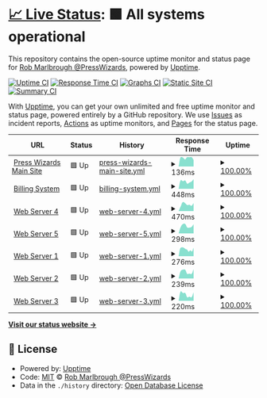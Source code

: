 # [📈 Live Status](https://presswizards.github.io/upptime): <!--live status--> **🟩 All systems operational**

This repository contains the open-source uptime monitor and status page for [Rob Marlbrough @PressWizards](https://presswizards.com/), powered by [Upptime](https://github.com/upptime/upptime).

[![Uptime CI](https://github.com/presswizards/upptime/workflows/Uptime%20CI/badge.svg)](https://github.com/presswizards/upptime/actions?query=workflow%3A%22Uptime+CI%22)
[![Response Time CI](https://github.com/presswizards/upptime/workflows/Response%20Time%20CI/badge.svg)](https://github.com/presswizards/upptime/actions?query=workflow%3A%22Response+Time+CI%22)
[![Graphs CI](https://github.com/presswizards/upptime/workflows/Graphs%20CI/badge.svg)](https://github.com/presswizards/upptime/actions?query=workflow%3A%22Graphs+CI%22)
[![Static Site CI](https://github.com/presswizards/upptime/workflows/Static%20Site%20CI/badge.svg)](https://github.com/presswizards/upptime/actions?query=workflow%3A%22Static+Site+CI%22)
[![Summary CI](https://github.com/presswizards/upptime/workflows/Summary%20CI/badge.svg)](https://github.com/presswizards/upptime/actions?query=workflow%3A%22Summary+CI%22)

With [Upptime](https://upptime.js.org), you can get your own unlimited and free uptime monitor and status page, powered entirely by a GitHub repository. We use [Issues](https://github.com/presswizards/upptime/issues) as incident reports, [Actions](https://github.com/presswizards/upptime/actions) as uptime monitors, and [Pages](https://presswizards.github.io/upptime) for the status page.

<!--start: status pages-->
<!-- This summary is generated by Upptime (https://github.com/upptime/upptime) -->
<!-- Do not edit this manually, your changes will be overwritten -->
<!-- prettier-ignore -->
| URL | Status | History | Response Time | Uptime |
| --- | ------ | ------- | ------------- | ------ |
| <img alt="" src="https://favicons.githubusercontent.com/presswizards.com" height="13"> [Press Wizards Main Site](https://presswizards.com) | 🟩 Up | [press-wizards-main-site.yml](https://github.com/presswizards/upptime/commits/HEAD/history/press-wizards-main-site.yml) | <details><summary><img alt="Response time graph" src="./graphs/press-wizards-main-site/response-time-week.png" height="20"> 136ms</summary><br><a href="https://presswizards.github.io/upptime/history/press-wizards-main-site"><img alt="Response time 126" src="https://img.shields.io/endpoint?url=https%3A%2F%2Fraw.githubusercontent.com%2Fpresswizards%2Fupptime%2FHEAD%2Fapi%2Fpress-wizards-main-site%2Fresponse-time.json"></a><br><a href="https://presswizards.github.io/upptime/history/press-wizards-main-site"><img alt="24-hour response time 102" src="https://img.shields.io/endpoint?url=https%3A%2F%2Fraw.githubusercontent.com%2Fpresswizards%2Fupptime%2FHEAD%2Fapi%2Fpress-wizards-main-site%2Fresponse-time-day.json"></a><br><a href="https://presswizards.github.io/upptime/history/press-wizards-main-site"><img alt="7-day response time 136" src="https://img.shields.io/endpoint?url=https%3A%2F%2Fraw.githubusercontent.com%2Fpresswizards%2Fupptime%2FHEAD%2Fapi%2Fpress-wizards-main-site%2Fresponse-time-week.json"></a><br><a href="https://presswizards.github.io/upptime/history/press-wizards-main-site"><img alt="30-day response time 137" src="https://img.shields.io/endpoint?url=https%3A%2F%2Fraw.githubusercontent.com%2Fpresswizards%2Fupptime%2FHEAD%2Fapi%2Fpress-wizards-main-site%2Fresponse-time-month.json"></a><br><a href="https://presswizards.github.io/upptime/history/press-wizards-main-site"><img alt="1-year response time 126" src="https://img.shields.io/endpoint?url=https%3A%2F%2Fraw.githubusercontent.com%2Fpresswizards%2Fupptime%2FHEAD%2Fapi%2Fpress-wizards-main-site%2Fresponse-time-year.json"></a></details> | <details><summary><a href="https://presswizards.github.io/upptime/history/press-wizards-main-site">100.00%</a></summary><a href="https://presswizards.github.io/upptime/history/press-wizards-main-site"><img alt="All-time uptime 100.00%" src="https://img.shields.io/endpoint?url=https%3A%2F%2Fraw.githubusercontent.com%2Fpresswizards%2Fupptime%2FHEAD%2Fapi%2Fpress-wizards-main-site%2Fuptime.json"></a><br><a href="https://presswizards.github.io/upptime/history/press-wizards-main-site"><img alt="24-hour uptime 100.00%" src="https://img.shields.io/endpoint?url=https%3A%2F%2Fraw.githubusercontent.com%2Fpresswizards%2Fupptime%2FHEAD%2Fapi%2Fpress-wizards-main-site%2Fuptime-day.json"></a><br><a href="https://presswizards.github.io/upptime/history/press-wizards-main-site"><img alt="7-day uptime 100.00%" src="https://img.shields.io/endpoint?url=https%3A%2F%2Fraw.githubusercontent.com%2Fpresswizards%2Fupptime%2FHEAD%2Fapi%2Fpress-wizards-main-site%2Fuptime-week.json"></a><br><a href="https://presswizards.github.io/upptime/history/press-wizards-main-site"><img alt="30-day uptime 100.00%" src="https://img.shields.io/endpoint?url=https%3A%2F%2Fraw.githubusercontent.com%2Fpresswizards%2Fupptime%2FHEAD%2Fapi%2Fpress-wizards-main-site%2Fuptime-month.json"></a><br><a href="https://presswizards.github.io/upptime/history/press-wizards-main-site"><img alt="1-year uptime 100.00%" src="https://img.shields.io/endpoint?url=https%3A%2F%2Fraw.githubusercontent.com%2Fpresswizards%2Fupptime%2FHEAD%2Fapi%2Fpress-wizards-main-site%2Fuptime-year.json"></a></details>
| <img alt="" src="https://favicons.githubusercontent.com/billing.presswizards.com" height="13"> [Billing System](https://billing.presswizards.com) | 🟩 Up | [billing-system.yml](https://github.com/presswizards/upptime/commits/HEAD/history/billing-system.yml) | <details><summary><img alt="Response time graph" src="./graphs/billing-system/response-time-week.png" height="20"> 448ms</summary><br><a href="https://presswizards.github.io/upptime/history/billing-system"><img alt="Response time 659" src="https://img.shields.io/endpoint?url=https%3A%2F%2Fraw.githubusercontent.com%2Fpresswizards%2Fupptime%2FHEAD%2Fapi%2Fbilling-system%2Fresponse-time.json"></a><br><a href="https://presswizards.github.io/upptime/history/billing-system"><img alt="24-hour response time 572" src="https://img.shields.io/endpoint?url=https%3A%2F%2Fraw.githubusercontent.com%2Fpresswizards%2Fupptime%2FHEAD%2Fapi%2Fbilling-system%2Fresponse-time-day.json"></a><br><a href="https://presswizards.github.io/upptime/history/billing-system"><img alt="7-day response time 448" src="https://img.shields.io/endpoint?url=https%3A%2F%2Fraw.githubusercontent.com%2Fpresswizards%2Fupptime%2FHEAD%2Fapi%2Fbilling-system%2Fresponse-time-week.json"></a><br><a href="https://presswizards.github.io/upptime/history/billing-system"><img alt="30-day response time 552" src="https://img.shields.io/endpoint?url=https%3A%2F%2Fraw.githubusercontent.com%2Fpresswizards%2Fupptime%2FHEAD%2Fapi%2Fbilling-system%2Fresponse-time-month.json"></a><br><a href="https://presswizards.github.io/upptime/history/billing-system"><img alt="1-year response time 659" src="https://img.shields.io/endpoint?url=https%3A%2F%2Fraw.githubusercontent.com%2Fpresswizards%2Fupptime%2FHEAD%2Fapi%2Fbilling-system%2Fresponse-time-year.json"></a></details> | <details><summary><a href="https://presswizards.github.io/upptime/history/billing-system">100.00%</a></summary><a href="https://presswizards.github.io/upptime/history/billing-system"><img alt="All-time uptime 99.93%" src="https://img.shields.io/endpoint?url=https%3A%2F%2Fraw.githubusercontent.com%2Fpresswizards%2Fupptime%2FHEAD%2Fapi%2Fbilling-system%2Fuptime.json"></a><br><a href="https://presswizards.github.io/upptime/history/billing-system"><img alt="24-hour uptime 100.00%" src="https://img.shields.io/endpoint?url=https%3A%2F%2Fraw.githubusercontent.com%2Fpresswizards%2Fupptime%2FHEAD%2Fapi%2Fbilling-system%2Fuptime-day.json"></a><br><a href="https://presswizards.github.io/upptime/history/billing-system"><img alt="7-day uptime 100.00%" src="https://img.shields.io/endpoint?url=https%3A%2F%2Fraw.githubusercontent.com%2Fpresswizards%2Fupptime%2FHEAD%2Fapi%2Fbilling-system%2Fuptime-week.json"></a><br><a href="https://presswizards.github.io/upptime/history/billing-system"><img alt="30-day uptime 100.00%" src="https://img.shields.io/endpoint?url=https%3A%2F%2Fraw.githubusercontent.com%2Fpresswizards%2Fupptime%2FHEAD%2Fapi%2Fbilling-system%2Fuptime-month.json"></a><br><a href="https://presswizards.github.io/upptime/history/billing-system"><img alt="1-year uptime 99.93%" src="https://img.shields.io/endpoint?url=https%3A%2F%2Fraw.githubusercontent.com%2Fpresswizards%2Fupptime%2FHEAD%2Fapi%2Fbilling-system%2Fuptime-year.json"></a></details>
| <img alt="" src="https://favicons.githubusercontent.com/plesk.presswizards.com" height="13"> [Web Server 4](https://plesk.presswizards.com) | 🟩 Up | [web-server-4.yml](https://github.com/presswizards/upptime/commits/HEAD/history/web-server-4.yml) | <details><summary><img alt="Response time graph" src="./graphs/web-server-4/response-time-week.png" height="20"> 470ms</summary><br><a href="https://presswizards.github.io/upptime/history/web-server-4"><img alt="Response time 501" src="https://img.shields.io/endpoint?url=https%3A%2F%2Fraw.githubusercontent.com%2Fpresswizards%2Fupptime%2FHEAD%2Fapi%2Fweb-server-4%2Fresponse-time.json"></a><br><a href="https://presswizards.github.io/upptime/history/web-server-4"><img alt="24-hour response time 553" src="https://img.shields.io/endpoint?url=https%3A%2F%2Fraw.githubusercontent.com%2Fpresswizards%2Fupptime%2FHEAD%2Fapi%2Fweb-server-4%2Fresponse-time-day.json"></a><br><a href="https://presswizards.github.io/upptime/history/web-server-4"><img alt="7-day response time 470" src="https://img.shields.io/endpoint?url=https%3A%2F%2Fraw.githubusercontent.com%2Fpresswizards%2Fupptime%2FHEAD%2Fapi%2Fweb-server-4%2Fresponse-time-week.json"></a><br><a href="https://presswizards.github.io/upptime/history/web-server-4"><img alt="30-day response time 511" src="https://img.shields.io/endpoint?url=https%3A%2F%2Fraw.githubusercontent.com%2Fpresswizards%2Fupptime%2FHEAD%2Fapi%2Fweb-server-4%2Fresponse-time-month.json"></a><br><a href="https://presswizards.github.io/upptime/history/web-server-4"><img alt="1-year response time 501" src="https://img.shields.io/endpoint?url=https%3A%2F%2Fraw.githubusercontent.com%2Fpresswizards%2Fupptime%2FHEAD%2Fapi%2Fweb-server-4%2Fresponse-time-year.json"></a></details> | <details><summary><a href="https://presswizards.github.io/upptime/history/web-server-4">100.00%</a></summary><a href="https://presswizards.github.io/upptime/history/web-server-4"><img alt="All-time uptime 100.00%" src="https://img.shields.io/endpoint?url=https%3A%2F%2Fraw.githubusercontent.com%2Fpresswizards%2Fupptime%2FHEAD%2Fapi%2Fweb-server-4%2Fuptime.json"></a><br><a href="https://presswizards.github.io/upptime/history/web-server-4"><img alt="24-hour uptime 100.00%" src="https://img.shields.io/endpoint?url=https%3A%2F%2Fraw.githubusercontent.com%2Fpresswizards%2Fupptime%2FHEAD%2Fapi%2Fweb-server-4%2Fuptime-day.json"></a><br><a href="https://presswizards.github.io/upptime/history/web-server-4"><img alt="7-day uptime 100.00%" src="https://img.shields.io/endpoint?url=https%3A%2F%2Fraw.githubusercontent.com%2Fpresswizards%2Fupptime%2FHEAD%2Fapi%2Fweb-server-4%2Fuptime-week.json"></a><br><a href="https://presswizards.github.io/upptime/history/web-server-4"><img alt="30-day uptime 100.00%" src="https://img.shields.io/endpoint?url=https%3A%2F%2Fraw.githubusercontent.com%2Fpresswizards%2Fupptime%2FHEAD%2Fapi%2Fweb-server-4%2Fuptime-month.json"></a><br><a href="https://presswizards.github.io/upptime/history/web-server-4"><img alt="1-year uptime 100.00%" src="https://img.shields.io/endpoint?url=https%3A%2F%2Fraw.githubusercontent.com%2Fpresswizards%2Fupptime%2FHEAD%2Fapi%2Fweb-server-4%2Fuptime-year.json"></a></details>
| <img alt="" src="https://favicons.githubusercontent.com/plesk.presswizards.com" height="13"> [Web Server 5](https://plesk.presswizards.com) | 🟩 Up | [web-server-5.yml](https://github.com/presswizards/upptime/commits/HEAD/history/web-server-5.yml) | <details><summary><img alt="Response time graph" src="./graphs/web-server-5/response-time-week.png" height="20"> 298ms</summary><br><a href="https://presswizards.github.io/upptime/history/web-server-5"><img alt="Response time 335" src="https://img.shields.io/endpoint?url=https%3A%2F%2Fraw.githubusercontent.com%2Fpresswizards%2Fupptime%2FHEAD%2Fapi%2Fweb-server-5%2Fresponse-time.json"></a><br><a href="https://presswizards.github.io/upptime/history/web-server-5"><img alt="24-hour response time 363" src="https://img.shields.io/endpoint?url=https%3A%2F%2Fraw.githubusercontent.com%2Fpresswizards%2Fupptime%2FHEAD%2Fapi%2Fweb-server-5%2Fresponse-time-day.json"></a><br><a href="https://presswizards.github.io/upptime/history/web-server-5"><img alt="7-day response time 298" src="https://img.shields.io/endpoint?url=https%3A%2F%2Fraw.githubusercontent.com%2Fpresswizards%2Fupptime%2FHEAD%2Fapi%2Fweb-server-5%2Fresponse-time-week.json"></a><br><a href="https://presswizards.github.io/upptime/history/web-server-5"><img alt="30-day response time 341" src="https://img.shields.io/endpoint?url=https%3A%2F%2Fraw.githubusercontent.com%2Fpresswizards%2Fupptime%2FHEAD%2Fapi%2Fweb-server-5%2Fresponse-time-month.json"></a><br><a href="https://presswizards.github.io/upptime/history/web-server-5"><img alt="1-year response time 335" src="https://img.shields.io/endpoint?url=https%3A%2F%2Fraw.githubusercontent.com%2Fpresswizards%2Fupptime%2FHEAD%2Fapi%2Fweb-server-5%2Fresponse-time-year.json"></a></details> | <details><summary><a href="https://presswizards.github.io/upptime/history/web-server-5">100.00%</a></summary><a href="https://presswizards.github.io/upptime/history/web-server-5"><img alt="All-time uptime 100.00%" src="https://img.shields.io/endpoint?url=https%3A%2F%2Fraw.githubusercontent.com%2Fpresswizards%2Fupptime%2FHEAD%2Fapi%2Fweb-server-5%2Fuptime.json"></a><br><a href="https://presswizards.github.io/upptime/history/web-server-5"><img alt="24-hour uptime 100.00%" src="https://img.shields.io/endpoint?url=https%3A%2F%2Fraw.githubusercontent.com%2Fpresswizards%2Fupptime%2FHEAD%2Fapi%2Fweb-server-5%2Fuptime-day.json"></a><br><a href="https://presswizards.github.io/upptime/history/web-server-5"><img alt="7-day uptime 100.00%" src="https://img.shields.io/endpoint?url=https%3A%2F%2Fraw.githubusercontent.com%2Fpresswizards%2Fupptime%2FHEAD%2Fapi%2Fweb-server-5%2Fuptime-week.json"></a><br><a href="https://presswizards.github.io/upptime/history/web-server-5"><img alt="30-day uptime 100.00%" src="https://img.shields.io/endpoint?url=https%3A%2F%2Fraw.githubusercontent.com%2Fpresswizards%2Fupptime%2FHEAD%2Fapi%2Fweb-server-5%2Fuptime-month.json"></a><br><a href="https://presswizards.github.io/upptime/history/web-server-5"><img alt="1-year uptime 100.00%" src="https://img.shields.io/endpoint?url=https%3A%2F%2Fraw.githubusercontent.com%2Fpresswizards%2Fupptime%2FHEAD%2Fapi%2Fweb-server-5%2Fuptime-year.json"></a></details>
| <img alt="" src="https://favicons.githubusercontent.com/web1.yourserver.net" height="13"> [Web Server 1](https://web1.yourserver.net) | 🟩 Up | [web-server-1.yml](https://github.com/presswizards/upptime/commits/HEAD/history/web-server-1.yml) | <details><summary><img alt="Response time graph" src="./graphs/web-server-1/response-time-week.png" height="20"> 276ms</summary><br><a href="https://presswizards.github.io/upptime/history/web-server-1"><img alt="Response time 341" src="https://img.shields.io/endpoint?url=https%3A%2F%2Fraw.githubusercontent.com%2Fpresswizards%2Fupptime%2FHEAD%2Fapi%2Fweb-server-1%2Fresponse-time.json"></a><br><a href="https://presswizards.github.io/upptime/history/web-server-1"><img alt="24-hour response time 335" src="https://img.shields.io/endpoint?url=https%3A%2F%2Fraw.githubusercontent.com%2Fpresswizards%2Fupptime%2FHEAD%2Fapi%2Fweb-server-1%2Fresponse-time-day.json"></a><br><a href="https://presswizards.github.io/upptime/history/web-server-1"><img alt="7-day response time 276" src="https://img.shields.io/endpoint?url=https%3A%2F%2Fraw.githubusercontent.com%2Fpresswizards%2Fupptime%2FHEAD%2Fapi%2Fweb-server-1%2Fresponse-time-week.json"></a><br><a href="https://presswizards.github.io/upptime/history/web-server-1"><img alt="30-day response time 305" src="https://img.shields.io/endpoint?url=https%3A%2F%2Fraw.githubusercontent.com%2Fpresswizards%2Fupptime%2FHEAD%2Fapi%2Fweb-server-1%2Fresponse-time-month.json"></a><br><a href="https://presswizards.github.io/upptime/history/web-server-1"><img alt="1-year response time 341" src="https://img.shields.io/endpoint?url=https%3A%2F%2Fraw.githubusercontent.com%2Fpresswizards%2Fupptime%2FHEAD%2Fapi%2Fweb-server-1%2Fresponse-time-year.json"></a></details> | <details><summary><a href="https://presswizards.github.io/upptime/history/web-server-1">100.00%</a></summary><a href="https://presswizards.github.io/upptime/history/web-server-1"><img alt="All-time uptime 99.98%" src="https://img.shields.io/endpoint?url=https%3A%2F%2Fraw.githubusercontent.com%2Fpresswizards%2Fupptime%2FHEAD%2Fapi%2Fweb-server-1%2Fuptime.json"></a><br><a href="https://presswizards.github.io/upptime/history/web-server-1"><img alt="24-hour uptime 100.00%" src="https://img.shields.io/endpoint?url=https%3A%2F%2Fraw.githubusercontent.com%2Fpresswizards%2Fupptime%2FHEAD%2Fapi%2Fweb-server-1%2Fuptime-day.json"></a><br><a href="https://presswizards.github.io/upptime/history/web-server-1"><img alt="7-day uptime 100.00%" src="https://img.shields.io/endpoint?url=https%3A%2F%2Fraw.githubusercontent.com%2Fpresswizards%2Fupptime%2FHEAD%2Fapi%2Fweb-server-1%2Fuptime-week.json"></a><br><a href="https://presswizards.github.io/upptime/history/web-server-1"><img alt="30-day uptime 99.96%" src="https://img.shields.io/endpoint?url=https%3A%2F%2Fraw.githubusercontent.com%2Fpresswizards%2Fupptime%2FHEAD%2Fapi%2Fweb-server-1%2Fuptime-month.json"></a><br><a href="https://presswizards.github.io/upptime/history/web-server-1"><img alt="1-year uptime 99.98%" src="https://img.shields.io/endpoint?url=https%3A%2F%2Fraw.githubusercontent.com%2Fpresswizards%2Fupptime%2FHEAD%2Fapi%2Fweb-server-1%2Fuptime-year.json"></a></details>
| <img alt="" src="https://favicons.githubusercontent.com/web2.yourserver.net" height="13"> [Web Server 2](https://web2.yourserver.net) | 🟩 Up | [web-server-2.yml](https://github.com/presswizards/upptime/commits/HEAD/history/web-server-2.yml) | <details><summary><img alt="Response time graph" src="./graphs/web-server-2/response-time-week.png" height="20"> 239ms</summary><br><a href="https://presswizards.github.io/upptime/history/web-server-2"><img alt="Response time 319" src="https://img.shields.io/endpoint?url=https%3A%2F%2Fraw.githubusercontent.com%2Fpresswizards%2Fupptime%2FHEAD%2Fapi%2Fweb-server-2%2Fresponse-time.json"></a><br><a href="https://presswizards.github.io/upptime/history/web-server-2"><img alt="24-hour response time 319" src="https://img.shields.io/endpoint?url=https%3A%2F%2Fraw.githubusercontent.com%2Fpresswizards%2Fupptime%2FHEAD%2Fapi%2Fweb-server-2%2Fresponse-time-day.json"></a><br><a href="https://presswizards.github.io/upptime/history/web-server-2"><img alt="7-day response time 239" src="https://img.shields.io/endpoint?url=https%3A%2F%2Fraw.githubusercontent.com%2Fpresswizards%2Fupptime%2FHEAD%2Fapi%2Fweb-server-2%2Fresponse-time-week.json"></a><br><a href="https://presswizards.github.io/upptime/history/web-server-2"><img alt="30-day response time 279" src="https://img.shields.io/endpoint?url=https%3A%2F%2Fraw.githubusercontent.com%2Fpresswizards%2Fupptime%2FHEAD%2Fapi%2Fweb-server-2%2Fresponse-time-month.json"></a><br><a href="https://presswizards.github.io/upptime/history/web-server-2"><img alt="1-year response time 319" src="https://img.shields.io/endpoint?url=https%3A%2F%2Fraw.githubusercontent.com%2Fpresswizards%2Fupptime%2FHEAD%2Fapi%2Fweb-server-2%2Fresponse-time-year.json"></a></details> | <details><summary><a href="https://presswizards.github.io/upptime/history/web-server-2">100.00%</a></summary><a href="https://presswizards.github.io/upptime/history/web-server-2"><img alt="All-time uptime 99.99%" src="https://img.shields.io/endpoint?url=https%3A%2F%2Fraw.githubusercontent.com%2Fpresswizards%2Fupptime%2FHEAD%2Fapi%2Fweb-server-2%2Fuptime.json"></a><br><a href="https://presswizards.github.io/upptime/history/web-server-2"><img alt="24-hour uptime 100.00%" src="https://img.shields.io/endpoint?url=https%3A%2F%2Fraw.githubusercontent.com%2Fpresswizards%2Fupptime%2FHEAD%2Fapi%2Fweb-server-2%2Fuptime-day.json"></a><br><a href="https://presswizards.github.io/upptime/history/web-server-2"><img alt="7-day uptime 100.00%" src="https://img.shields.io/endpoint?url=https%3A%2F%2Fraw.githubusercontent.com%2Fpresswizards%2Fupptime%2FHEAD%2Fapi%2Fweb-server-2%2Fuptime-week.json"></a><br><a href="https://presswizards.github.io/upptime/history/web-server-2"><img alt="30-day uptime 100.00%" src="https://img.shields.io/endpoint?url=https%3A%2F%2Fraw.githubusercontent.com%2Fpresswizards%2Fupptime%2FHEAD%2Fapi%2Fweb-server-2%2Fuptime-month.json"></a><br><a href="https://presswizards.github.io/upptime/history/web-server-2"><img alt="1-year uptime 99.99%" src="https://img.shields.io/endpoint?url=https%3A%2F%2Fraw.githubusercontent.com%2Fpresswizards%2Fupptime%2FHEAD%2Fapi%2Fweb-server-2%2Fuptime-year.json"></a></details>
| <img alt="" src="https://favicons.githubusercontent.com/web3.yourserver.net" height="13"> [Web Server 3](https://web3.yourserver.net) | 🟩 Up | [web-server-3.yml](https://github.com/presswizards/upptime/commits/HEAD/history/web-server-3.yml) | <details><summary><img alt="Response time graph" src="./graphs/web-server-3/response-time-week.png" height="20"> 220ms</summary><br><a href="https://presswizards.github.io/upptime/history/web-server-3"><img alt="Response time 306" src="https://img.shields.io/endpoint?url=https%3A%2F%2Fraw.githubusercontent.com%2Fpresswizards%2Fupptime%2FHEAD%2Fapi%2Fweb-server-3%2Fresponse-time.json"></a><br><a href="https://presswizards.github.io/upptime/history/web-server-3"><img alt="24-hour response time 288" src="https://img.shields.io/endpoint?url=https%3A%2F%2Fraw.githubusercontent.com%2Fpresswizards%2Fupptime%2FHEAD%2Fapi%2Fweb-server-3%2Fresponse-time-day.json"></a><br><a href="https://presswizards.github.io/upptime/history/web-server-3"><img alt="7-day response time 220" src="https://img.shields.io/endpoint?url=https%3A%2F%2Fraw.githubusercontent.com%2Fpresswizards%2Fupptime%2FHEAD%2Fapi%2Fweb-server-3%2Fresponse-time-week.json"></a><br><a href="https://presswizards.github.io/upptime/history/web-server-3"><img alt="30-day response time 264" src="https://img.shields.io/endpoint?url=https%3A%2F%2Fraw.githubusercontent.com%2Fpresswizards%2Fupptime%2FHEAD%2Fapi%2Fweb-server-3%2Fresponse-time-month.json"></a><br><a href="https://presswizards.github.io/upptime/history/web-server-3"><img alt="1-year response time 306" src="https://img.shields.io/endpoint?url=https%3A%2F%2Fraw.githubusercontent.com%2Fpresswizards%2Fupptime%2FHEAD%2Fapi%2Fweb-server-3%2Fresponse-time-year.json"></a></details> | <details><summary><a href="https://presswizards.github.io/upptime/history/web-server-3">100.00%</a></summary><a href="https://presswizards.github.io/upptime/history/web-server-3"><img alt="All-time uptime 99.98%" src="https://img.shields.io/endpoint?url=https%3A%2F%2Fraw.githubusercontent.com%2Fpresswizards%2Fupptime%2FHEAD%2Fapi%2Fweb-server-3%2Fuptime.json"></a><br><a href="https://presswizards.github.io/upptime/history/web-server-3"><img alt="24-hour uptime 100.00%" src="https://img.shields.io/endpoint?url=https%3A%2F%2Fraw.githubusercontent.com%2Fpresswizards%2Fupptime%2FHEAD%2Fapi%2Fweb-server-3%2Fuptime-day.json"></a><br><a href="https://presswizards.github.io/upptime/history/web-server-3"><img alt="7-day uptime 100.00%" src="https://img.shields.io/endpoint?url=https%3A%2F%2Fraw.githubusercontent.com%2Fpresswizards%2Fupptime%2FHEAD%2Fapi%2Fweb-server-3%2Fuptime-week.json"></a><br><a href="https://presswizards.github.io/upptime/history/web-server-3"><img alt="30-day uptime 100.00%" src="https://img.shields.io/endpoint?url=https%3A%2F%2Fraw.githubusercontent.com%2Fpresswizards%2Fupptime%2FHEAD%2Fapi%2Fweb-server-3%2Fuptime-month.json"></a><br><a href="https://presswizards.github.io/upptime/history/web-server-3"><img alt="1-year uptime 99.98%" src="https://img.shields.io/endpoint?url=https%3A%2F%2Fraw.githubusercontent.com%2Fpresswizards%2Fupptime%2FHEAD%2Fapi%2Fweb-server-3%2Fuptime-year.json"></a></details>

<!--end: status pages-->

[**Visit our status website →**](https://presswizards.github.io/upptime)

## 📄 License

- Powered by: [Upptime](https://github.com/upptime/upptime)
- Code: [MIT](./LICENSE) © [Rob Marlbrough @PressWizards](https://presswizards.com/)
- Data in the `./history` directory: [Open Database License](https://opendatacommons.org/licenses/odbl/1-0/)
